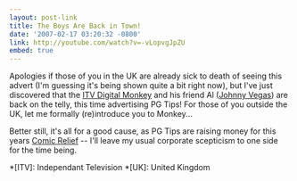 ```yaml
---
layout: post-link
title: The Boys Are Back in Town!
date: '2007-02-17 03:20:32 -0800'
link: http://youtube.com/watch?v=-vLopvgJpZU
embed: true
---
```

Apologies if those of you in the UK are already sick to death of seeing this advert (I'm guessing it's being shown quite a bit right now), but I've just discovered that the [ITV Digital Monkey][1] and his friend Al ([Johnny Vegas][2]) are back on the telly, this time advertising PG Tips! For those of you outside the UK, let me formally (re)introduce you to Monkey...

Better still, it's all for a good cause, as PG Tips are raising money for this years [Comic Relief][3] -- I'll leave my usual corporate scepticism to one side for the time being.

[1]: http://en.wikipedia.org/wiki/Digital_Monkey
[2]: http://en.wikipedia.org/wiki/Johnny_Vegas
[3]: http://www.rednoseday.com/

*[ITV]: Independant Television
*[UK]: United Kingdom